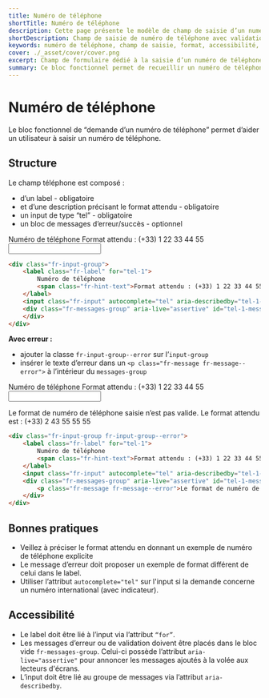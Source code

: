 ```yaml
---
title: Numéro de téléphone
shortTitle: Numéro de téléphone
description: Cette page présente le modèle de champ de saisie d’un numéro de téléphone en précisant la structure attendue, les règles de validation, les bonnes pratiques et les exigences d’accessibilité.
shortDescription: Champ de saisie de numéro de téléphone avec validation
keywords: numéro de téléphone, champ de saisie, format, accessibilité, validation, message d’erreur, input tel, DSFR
cover: ./_asset/cover/cover.png
excerpt: Champ de formulaire dédié à la saisie d’un numéro de téléphone avec format attendu, messages d’erreur et accessibilité.
summary: Ce bloc fonctionnel permet de recueillir un numéro de téléphone à l’aide d’un champ structuré conforme au Design Système de l’État. Il inclut un label avec exemple de format, un champ input de type tel, et des messages d’erreur contextualisés. La page fournit également des recommandations pour améliorer la compréhension du format attendu et garantir l’accessibilité pour tous les utilisateurs.
---
```


# Numéro de téléphone

Le bloc fonctionnel de “demande d’un numéro de téléphone” permet d’aider un utilisateur à saisir un numéro de téléphone.

## Structure

Le champ téléphone est composé :

- d’un label - obligatoire
- et d’une description précisant le format attendu - obligatoire
- un input de type “tel” - obligatoire
- un bloc de messages d’erreur/succès - optionnel

<div class="dsfr-doc-preview">
<div class="fr-input-group">
    <label class="fr-label" for="tel-1">
        Numéro de téléphone
        <span class="fr-hint-text">Format attendu : (+33) 1 22 33 44 55</span>
    </label>
    <input class="fr-input" autocomplete="tel" aria-describedby="tel-1-message-error" id="tel-1422" type="tel">
    <div class="fr-messages-group" aria-live="assertive" id="tel-1-messages">
    </div>
</div>
</div>

```html
<div class="fr-input-group">
    <label class="fr-label" for="tel-1">
        Numéro de téléphone
        <span class="fr-hint-text">Format attendu : (+33) 1 22 33 44 55</span>
    </label>
    <input class="fr-input" autocomplete="tel" aria-describedby="tel-1-message-error" id="tel-1422" type="tel">
    <div class="fr-messages-group" aria-live="assertive" id="tel-1-messages">
    </div>
</div>
```

**Avec erreur :**

- ajouter la classe `fr-input-group--error` sur l’`input-group`
- insérer le texte d’erreur dans un `<p class="fr-message fr-message--error">` à l’intérieur du `messages-group`

<div class="dsfr-doc-preview">
<div class="fr-input-group fr-input-group--error">
    <label class="fr-label" for="tel-1">
        Numéro de téléphone
        <span class="fr-hint-text">Format attendu : (+33) 1 22 33 44 55</span>
    </label>
    <input class="fr-input" autocomplete="tel" aria-describedby="tel-1-message-error" id="tel-1422" type="tel">
    <div class="fr-messages-group" aria-live="assertive" id="tel-1-messages">
        <p class="fr-message fr-message--error">Le format de numéro de téléphone saisie n’est pas valide. Le format attendu est : (+33) 2 43 55 55 55</p>
    </div>
</div>
</div>

```html
<div class="fr-input-group fr-input-group--error">
    <label class="fr-label" for="tel-1">
        Numéro de téléphone
        <span class="fr-hint-text">Format attendu : (+33) 1 22 33 44 55</span>
    </label>
    <input class="fr-input" autocomplete="tel" aria-describedby="tel-1-message-error" id="tel-1422" type="tel">
    <div class="fr-messages-group" aria-live="assertive" id="tel-1-messages">
        <p class="fr-message fr-message--error">Le format de numéro de téléphone saisie n’est pas valide. Le format attendu est : (+33) 2 43 55 55 55</p>
    </div>
</div>
```

## Bonnes pratiques

- Veillez à préciser le format attendu en donnant un exemple de numéro de téléphone explicite
- Le message d’erreur doit proposer un exemple de format différent de celui dans le label.
- Utiliser l’attribut `autocomplete="tel"` sur l'input si la demande concerne un numéro international (avec indicateur).

## Accessibilité

- Le label doit être lié à l’input via l’attribut `“for”`.
- Les messages d’erreur ou de validation doivent être placés dans le bloc vide `fr-messages-group`. Celui-ci possède l’attribut `aria-live="assertive"` pour annoncer les messages ajoutés à la volée aux lecteurs d'écrans.
- L’input doit être lié au groupe de messages via l’attribut `aria-describedby`.